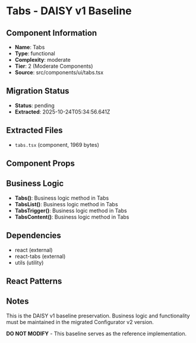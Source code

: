 # Tabs - DAISY v1 Baseline

## Component Information

- **Name**: Tabs
- **Type**: functional
- **Complexity**: moderate
- **Tier**: 2 (Moderate Components)
- **Source**: src/components/ui/tabs.tsx

## Migration Status

- **Status**: pending
- **Extracted**: 2025-10-24T05:34:56.641Z

## Extracted Files

- `tabs.tsx` (component, 1969 bytes)

## Component Props



## Business Logic

- **Tabs()**: Business logic method in Tabs
- **TabsList()**: Business logic method in Tabs
- **TabsTrigger()**: Business logic method in Tabs
- **TabsContent()**: Business logic method in Tabs

## Dependencies

- react (external)
- react-tabs (external)
- utils (utility)

## React Patterns



## Notes

This is the DAISY v1 baseline preservation. Business logic and functionality
must be maintained in the migrated Configurator v2 version.

**DO NOT MODIFY** - This baseline serves as the reference implementation.
